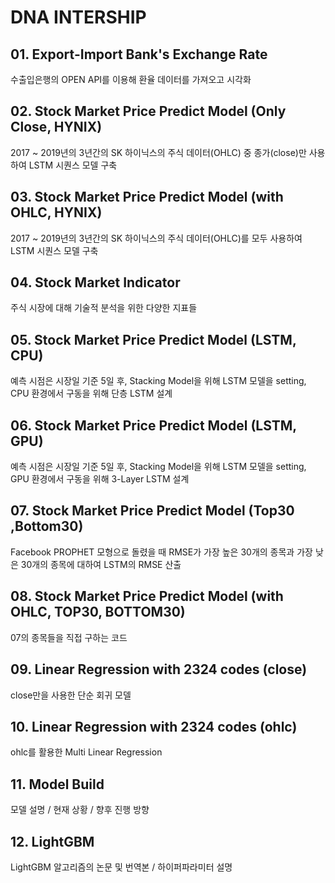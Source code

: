 # DNA INTERSHIP

## 01. Export-Import Bank's Exchange Rate

수출입은행의 OPEN API를 이용해 환율 데이터를 가져오고 시각화

## 02. Stock Market Price Predict Model (Only Close, HYNIX)

2017 ~ 2019년의 3년간의 SK 하이닉스의 주식 데이터(OHLC) 중 종가(close)만 사용하여 LSTM 시퀀스 모델 구축

## 03. Stock Market Price Predict Model (with OHLC, HYNIX)

2017 ~ 2019년의 3년간의 SK 하이닉스의 주식 데이터(OHLC)를 모두 사용하여 LSTM 시퀀스 모델 구축

## 04. Stock Market Indicator

주식 시장에 대해 기술적 분석을 위한 다양한 지표들

## 05. Stock Market Price Predict Model (LSTM, CPU)

예측 시점은 시장일 기준 5일 후, Stacking Model을 위해 LSTM 모델을 setting, CPU 환경에서 구동을 위해 단층 LSTM 설계

## 06. Stock Market Price Predict Model (LSTM, GPU)

예측 시점은 시장일 기준 5일 후, Stacking Model을 위해 LSTM 모델을 setting, GPU 환경에서 구동을 위해 3-Layer LSTM 설계

## 07. Stock Market Price Predict Model (Top30 ,Bottom30)

Facebook PROPHET 모형으로 돌렸을 때 RMSE가 가장 높은 30개의 종목과 가장 낮은 30개의 종목에 대하여 LSTM의 RMSE 산출

## 08. Stock Market Price Predict Model (with OHLC, TOP30, BOTTOM30)

07의 종목들을 직접 구하는 코드

## 09. Linear Regression with 2324 codes (close)

close만을 사용한 단순 회귀 모델

## 10. Linear Regression with 2324 codes (ohlc)

ohlc를 활용한 Multi Linear Regression

## 11. Model Build

모델 설명 / 현재 상황 / 향후 진행 방향

## 12. LightGBM

LightGBM 알고리즘의 논문 및 번역본 / 하이퍼파라미터 설명
